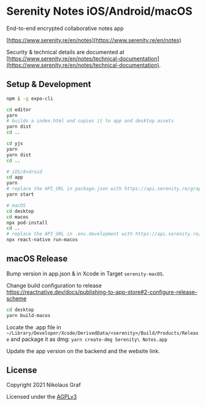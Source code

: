 # Serenity Notes iOS/Android/macOS

End-to-end encrypted collaborative notes app

[https://www.serenity.re/en/notes](https://www.serenity.re/en/notes)

Security & technical details are documented at [https://www.serenity.re/en/notes/technical-documentation](https://www.serenity.re/en/notes/technical-documentation).

## Setup & Development

```sh
npm i -g expo-cli

cd editor
yarn
# builds a index.html and copies it to app and desktop assets
yarn dist
cd ..

cd yjs
yarn
yarn dist
cd ..

# iOS/Android
cd app
yarn
# replace the API_URL in package.json with https://api.serenity.re/graphql
yarn start

# macOS
cd desktop
cd macos
npx pod-install
cd ..
# replace the API_URL in .env.development with https://api.serenity.re/graphql
npx react-native run-macos
```

## macOS Release

Bump version in app.json & in Xcode in Target `serenity-macOS`.

Change build configuration to release https://reactnative.dev/docs/publishing-to-app-store#2-configure-release-scheme

```sh
cd desktop
yarn build-macos
```

Locate the .app file in `~/Library/Developer/Xcode/DerivedData/<serenity>/Build/Products/Release` and package it as dmg: `yarn create-dmg Serenity\ Notes.app`

Update the app version on the backend and the website link.

## License

Copyright 2021 Nikolaus Graf

Licensed under the [AGPLv3](https://www.gnu.org/licenses/agpl-3.0.html)
